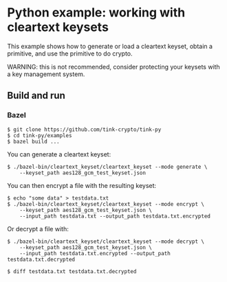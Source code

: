 # Python example: working with cleartext keysets

This example shows how to generate or load a cleartext keyset, obtain a
primitive, and use the primitive to do crypto.

WARNING: this is not recommended, consider protecting your keysets with a key
management system.

## Build and run

### Bazel

```shell
$ git clone https://github.com/tink-crypto/tink-py
$ cd tink-py/examples
$ bazel build ...
```

You can generate a cleartext keyset:

```shell
$ ./bazel-bin/cleartext_keyset/cleartext_keyset --mode generate \
    --keyset_path aes128_gcm_test_keyset.json
```

You can then encrypt a file with the resulting keyset:

```shell
$ echo "some data" > testdata.txt
$ ./bazel-bin/cleartext_keyset/cleartext_keyset --mode encrypt \
    --keyset_path aes128_gcm_test_keyset.json \
    --input_path testdata.txt --output_path testdata.txt.encrypted
```

Or decrypt a file with:

```shell
$ ./bazel-bin/cleartext_keyset/cleartext_keyset --mode decrypt \
    --keyset_path aes128_gcm_test_keyset.json \
    --input_path testdata.txt.encrypted --output_path testdata.txt.decrypted

$ diff testdata.txt testdata.txt.decrypted
```
